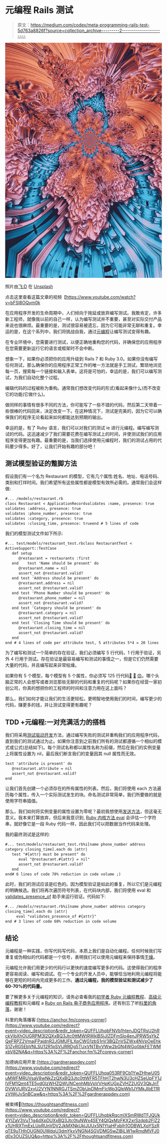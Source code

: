 # 元编程 Rails 测试

> 原文：<https://medium.com/codex/meta-programming-rails-test-5d763a8826f?source=collection_archive---------2----------------------->

![](img/7796a44d746012f11ff854db53c2332f.png)

照片由[飞:D](https://unsplash.com/@flyd2069?utm_source=unsplash&utm_medium=referral&utm_content=creditCopyText) 在 [Unsplash](https://unsplash.com/s/photos/fractal?utm_source=unsplash&utm_medium=referral&utm_content=creditCopyText)

点击这里查看这篇文章的视频【https://www.youtube.com/watch?v=bFSl8OQym0k 

在应用程序开发的生命周期中，人们倾向于拖延或放弃编写测试。我敢肯定，许多新工程师，就像我以前的自己一样，认为编写测试并不重要，甚至对实际交付产品来说也很麻烦。最重要的是，测试很容易被遗忘，因为它可能非常无聊和重复。幸运的是，在这个系列中，我们将挑战自我，通过[元编程](https://en.wikipedia.org/wiki/Metaprogramming)让编写测试变得有趣。

在专业环境中，您需要进行测试，以便正确地重构您的代码，并确保您的应用程序在您需要更新运行它的语言或框架时不会中断。

想象一下，如果你必须把你的应用升级到 Rails 7 和 Ruby 3.0。如果你没有编写任何测试，那么确保你的应用程序正常工作的唯一方法就是手工测试，繁琐地浏览每一页，搜索每一个链接和输入表单。这将是可怕的，幸运的是，我们可以编写测试，为我们自动化整个过程。

编辑代码的过程被称为重构。通常我们想改变代码的形式(看起来像什么)而不改变它的功能(它做什么)。

做同样的事情有很多不同的方法，你可能写了一些不错的代码，然后第二天带着一些很棒的代码回来，决定改变一下。在这种情况下，测试是完美的，因为它可以确保我们的程序无论看起来如何都能达到预期的输出。

幸运的是，有了 Ruby 语言，我们可以对我们的测试 ie 进行元编程。编写编写测试的代码。这迅速减少了我们需要花费在编写测试上的时间，并使测试我们的应用程序变得更加有趣。最重要的是，当我们选择使用元编程时，我们的测试占用的代码要少得多。好了，让我们开始有趣的部分吧！

## 测试模型验证的蹩脚方法

假设我们有一个名为 Restaurant 的模型，它有几个属性:姓名、地址、电话号码、类别和打烊时间。我们希望所有这些属性都是模型有效所必需的。通常我们会这样做:

```
#... /models/restaurant.rb
class Restaurant < ApplicationRecordvalidates :name, presence: true
validates :address, presence: true
validates :phone_number, presence: true
validates :category, presence: true
validates :closing_time, presence: trueend # 5 lines of code 
```

我们的模型测试文件如下所示:

```
#... test/models/restaurant_test.rbclass RestaurantTest < ActiveSupport::TestCase
   def setup
      @restaurant = restaurants :first
   end    test 'Name should be present' do
      @restaurant.name = nil 
      assert_not @restaurant.valid?
   end test 'Address should be present' do
      @restaurant.address = nil 
      assert_not @restaurant.valid?
   end test 'Phone Number should be present' do
      @restaurant.phone_number = nil 
      assert_not @restaurant.valid?
   end test 'Category should be present' do
      @restaurant.category = nil 
      assert_not @restaurant.valid?
   end test 'Closing Time should be present' do
      @restaurant.closing_time = nil 
      assert_not @restaurant.valid?
   end
end # 4 lines of code per attribute test, 5 attributes 5*4 = 20 lines 
```

为了编写和测试一个简单的存在验证，我们必须编写 5 行代码，1 行用于验证，另外 4 行用于测试。存在验证是最容易编写和测试的事情之一，但是它们仍然需要大量的代码，并且编写起来非常枯燥。

如果你有 5 个模型，每个模型有 5 个属性，你必须写 125 行代码[😤](https://hotemoji.com/frustrated-emoji.html) [🤕](https://emojipedia.org/face-with-head-bandage/) [😠](https://emojipedia.org/angry-face/)。哪个头脑正常的人会想写或者浏览那些无聊的代码和重复的代码呢？如果你在经营一家初创公司，你真的想把你的工程师的时间和注意力用在这上面吗？

那么，我们如何才能让我们的生活更轻松，更明智地使用我们的时间，编写更少的代码，赚更多的钱，并让测试变得更有趣呢？

## TDD +元编程:一对充满活力的搭档

我们将采用[测试驱动开发](https://en.wikipedia.org/wiki/Test-driven_development)方法，通过编写失败的测试并重构我们的应用程序代码，直到我们的测试通过为止。如果你注意到之前我们所有的测试都遵循一个相似的模式或公式(总结如下)。每个测试名称都以属性名称为前缀，然后在我们的实例变量上将属性设置为 nil，最后我们断言我们的变量因其 null 属性而无效。

```
test 'attribute is present' do
   @restaurant.attribute = nil 
   assert_not @restaurant.valid?
end
```

让我们首先创建一个必须存在的所有属性的列表。然后，我们将使用 each 方法遍历每个属性，传入一个实际测试发生的块。命名测试非常简单，我们所要做的就是使用字符串插值。

那么，我们如何将实例变量的属性设置为零呢？最初我想使用[发送方法](https://apidock.com/ruby/Object/send)，但这毫无意义。我本来打算放弃，但后来我意识到, [Ruby 内核方法 eval](https://apidock.com/ruby/Kernel/eval) 会评估一个字符串，就好像它是一段 Ruby 代码一样，因此我们可以把数据当作代码来处理。

我的最终测试是这样的:

```
#... test/models/restaurant_test.rb%i[name phone_number address category closing_time].each do |attr|
   test "#{attr} must be present" do 
      eval "@restaurant.#{attr} = nil"
      assert_not @restaurant.valid?
   end
end# 6 lines of code 70% reduction in code volume ;)
```

此时，我们的测试应该是红色的。因为模型验证是如此的重复，所以它们是元编程的明确候选。我们将再次遍历符号列表，在代码块内部，我们将使用 eval 和 [validates_presence_of](https://apidock.com/rails/ActiveModel/Validations/ClassMethods/validates_presence_of) 助手来运行验证。代码如下:

```
#... /models/restaurant.rb%i[name phone_number address category closing_time].each do |attr|
     eval "validates_presence_of #{attr}"
end # 3 lines of code 60% reduction in code volume
```

## 结论

元编程是一种实践，你写代码写代码，本质上我们是自动化编程。任何时候我们写重复或伪相似的代码都是一个信号，表明我们可以使用元编程来保持事情[干燥](https://en.wikipedia.org/wiki/Don't_repeat_yourself)。

元编程允许我们用更少的代码行以更快的速度编写更多的代码。这使得我们的程序更容易阅读、编写和调试。在一个专业的开发人员中，能够恰当地利用元编程将能够在更短的时间内完成更多的工作。**通过元编程，我的模型验证和测试减少了 60-70%的代码量。**

要了解更多关于元编程的知识，请务必查看我的[初学者 Ruby 元编程教程](https://www.youtube.com/watch?v=1YgOlk7c1QE)、[高级元编程教程](https://www.youtube.com/watch?v=otToay6NHCc)和元编程 a [Ruby on Rails 电子商务应用程序](https://www.youtube.com/watch?v=bFSl8OQym0k)。还有别忘了听[科里的角落](https://anchor.fm/coreys-corner)，谢谢！

科里的角落播客:[https://anchor.fm/coreys-corner](https://www.youtube.com/redirect?event=video_description&redir_token=QUFFLUhqbFNVb1htenJDQTRsU2hRckVjbXhOUGRPM3I2QXxBQ3Jtc0ttMWtRWklBSjJlZDFmSlo4enJPRW5sYkZQeFRPZ2VmajFPajdnR2JGMUFlLXpCWG1zbS1nV3BQZnVSZWx4NVpOeEhkS1ZyRG5EbVNLSU12R1pSVlJRRDg5TUxVNTBvVWw2bGN4WGo0bkFETWMxbV82NA&q=https%3A%2F%2Fanchor.fm%2Fcoreys-corner)

加德纳应用开发:[https://gardnerappdev.com](https://www.youtube.com/redirect?event=video_description&redir_token=QUFFLUhqa053RF9Cb1YwZHhwU05uMWFMRUVsaV8wNkZzQXxBQ3Jtc0ttWFR5TFhHT2hwN3U3cHZSeUpFY1JlVFM1Qmt4TE5ydGlzWHZQWUNCenhMbVpVVHpKUGpZVHZ2UGV3QkJnTDVWVlJRV2xyU2VYN1NNRGJTSmZObUpDMmFIcWp3QlpWb1JYMkJIbE11RzVtWjJvSnBCaw&q=https%3A%2F%2Fgardnerappdev.com)

被束缚🍳[https://thoughtsandfitness.com](https://www.youtube.com/redirect?event=video_description&redir_token=QUFFLUhqbkRqcmlXSmRWdTFJQUk4YlZaV3VuT1g4dXpDUXxBQ3Jtc0tuNWx4SEY4QlQxMzFKX2xrSzdpb2FlZ2x1UHRXTmExLUpRUnVDV2JkMXNkUklJUUx5N1YtaHFxblh1ODBWLXpYSzRqTE9uTHhOUGN0UWdqU3dmYkxVNGN4SGVDMG5wZlBjLW1wRmdMVFJ0d0x3OUZSUQ&q=https%3A%2F%2Fthoughtsandfitness.com)
